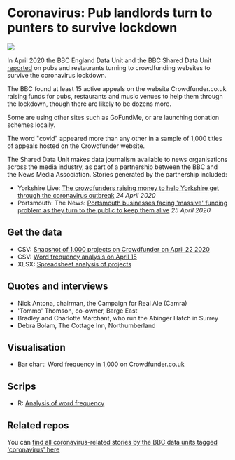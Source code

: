 # Coronavirus: Pub landlords turn to punters to survive lockdown

![](https://ichef.bbci.co.uk/news/624/cpsprodpb/BF3E/production/_111885984_crowdfundwords2204-nc.png)

In April 2020 the BBC England Data Unit and the BBC Shared Data Unit [reported](https://www.bbc.co.uk/news/uk-52369758) on pubs and restaurants turning to crowdfunding websites to survive the coronavirus lockdown.

The BBC found at least 15 active appeals on the website Crowdfunder.co.uk raising funds for pubs, restaurants and music venues to help them through the lockdown, though there are likely to be dozens more.

Some are using other sites such as GoFundMe, or are launching donation schemes locally.

The word "covid" appeared more than any other in a sample of 1,000 titles of appeals hosted on the Crowdfunder website.

The Shared Data Unit makes data journalism available to news organisations across the media industry, as part of a partnership between the BBC and the News Media Association. Stories generated by the partnership included:

* Yorkshire Live: [The crowdfunders raising money to help Yorkshire get through the coronavirus outbreak](https://www.examinerlive.co.uk/news/local-news/crowdfunders-raising-money-help-yorkshire-18146104) *24 April 2020*
* Portsmouth: The News: [Portsmouth businesses facing 'massive' funding problem as they turn to the public to keep them alive](https://www.portsmouth.co.uk/business/portsmouth-businesses-facing-massive-funding-problem-they-turn-public-keep-them-alive-2549997) *25 April 2020*

## Get the data

* CSV: [Snapshot of 1,000 projects on Crowdfunder on April 22 2020](https://github.com/BBC-Data-Unit/coronavirus-crowdfundingpubs/blob/master/crowdfunderscrape22apr_CLEANED.csv)
* CSV: [Word frequency analysis on April 15](https://github.com/BBC-Data-Unit/coronavirus-crowdfundingpubs/blob/master/covidallwords.csv)
* XLSX: [Spreadsheet analysis of projects](https://github.com/BBC-Data-Unit/coronavirus-crowdfundingpubs/blob/master/Covid-19%20fundraisers.xlsx)

## Quotes and interviews

* Nick Antona, chairman, the Campaign for Real Ale (Camra)
* 'Tommo' Thomson, co-owner, Barge East
* Bradley and Charlotte Marchant, who run the Abinger Hatch in Surrey
* Debra Bolam, The Cottage Inn, Northumberland

## Visualisation

* Bar chart: Word frequency in 1,000 on Crowdfunder.co.uk

## Scrips

* R: [Analysis of word frequency](https://github.com/BBC-Data-Unit/coronavirus-crowdfundingpubs/blob/master/coronacrowdwords.R)


## Related repos

You can [find all coronavirus-related stories by the BBC data units tagged 'coronavirus' here](https://github.com/search?q=topic%3Acoronavirus+org%3ABBC-Data-Unit&type=Repositories)


